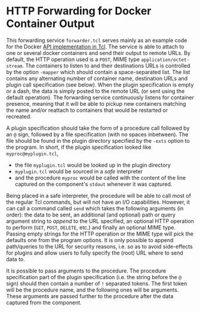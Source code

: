 # HTTP Forwarding for Docker Container Output

This forwarding service `forwarder.tcl` serves mainly as an example code for the
Docker [API implementation in Tcl][1].  The service is able to attach to one or
several docker containers and send their output to remote URLs.  By default, the
HTTP operation used is a `POST`, MIME type `application/octet-stream`.  The
containers to listen to and their destinations URLs is controlled by the option
`-mapper` which should contain a space-separated list.  The list contains any
alternating number of container name, destination URLs and plugin call
specification (see below).  When the plugin specification is empty or a dash,
the data is simply posted to the remote URL (or sent using the default
operation).  The forwarding service continuously listens for container presence,
meaning that it will be able to pickup new containers matching the name and/or
reattach to containers that would be restarted or recreated.

  [1]: https://github.com/efrecon/tockler

A plugin specification should take the form of a procedure call followed by an
`@` sign, followed by a file specification (with no spaces inbetween).  The file
should be found in the plugin directory specified by the `-exts` option to the
program.  In short, if the plugin specification looked like
`myproc@myplugin.tcl`,

* the file `myplugin.tcl` would be looked up in the plugin directory
* `myplugin.tcl` would be sourced in a *safe* interpreter
* and the procedure `myproc` would be called with the content of the line
  captured on the component's `stdout` whenever it was captured.

Being placed in a safe interpreter, the procedure
will be able to call most of the regular Tcl commands, but will not have an I/O
capabilities.  However, it can call a command called `send` which takes the
following arguments (in order): the data to be sent, an additional (and
optional) path or query argument string to *append* to the URL specified, an
optional HTTP operation to perform (`GET`, `POST`, `DELETE`, etc.) and finally
an optional MIME type. Passing empty strings for the HTTP operation or the MIME
type will pick the defaults one from the program options.  It is only possible
to append path/queries to the URL for security reasons, i.e. so as to avoid
side-effects for plugins and allow users to fully specify the (root) URL where
to send data to.

It is possible to pass arguments to the procedure. The procedure specification
part of the plugin specification (i.e. the string before the `@` sign) should
then contain a number of `!` separated tokens. The first token will be the
procedure name, and the following ones will be arguments.  These arguments are
passed further to the procedure after the data captured from the component.
